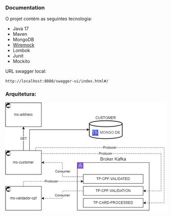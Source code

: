 ### Documentation

O projet contém as seguintes tecnologia:
* Java 17
* Maven
* MongoDB
* [Wiremock](https://wiremock.org/)
* Lombok
* Junit
* Mockito

URL swagger local:
```
http://localhost:8080/swagger-ui/index.html#/
```

### Arquitetura:   
![Alt text](/arch/arch.png "Optional title")